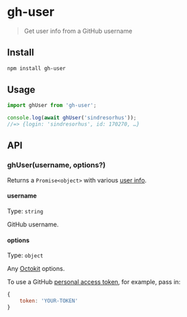 # gh-user

> Get user info from a GitHub username

## Install

```sh
npm install gh-user
```

## Usage

```js
import ghUser from 'gh-user';

console.log(await ghUser('sindresorhus'));
//=> {login: 'sindresorhus', id: 170270, …}
```

## API

### ghUser(username, options?)

Returns a `Promise<object>` with various [user info](https://developer.github.com/v3/users/#response).

#### username

Type: `string`

GitHub username.

#### options

Type: `object`

Any [Octokit](https://octokit.github.io/rest.js) options.

To use a GitHub [personal access token](https://github.com/settings/tokens/new), for example, pass in:

```js
{
	token: 'YOUR-TOKEN'
}
```

